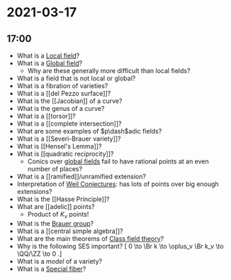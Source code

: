 # 2021-03-17

## 17:00

- What is a [Local field](Local%20field)?
- What is a [Global field](Global%20field)?
  - Why are these generally more difficult than local fields?
- What is a field that is not local or global?
- What is a fibration of varieties?
- What is a [[del Pezzo surface]]?
- What is the [[Jacobian]] of a curve?
- What is the genus of a curve?
- What is a [[torsor]]?
- What is a [[complete intersection]]?
- What are some examples of $p\dash$adic fields?
- What is a [[Severi-Brauer variety]]?
- What is [[Hensel's Lemma]]?
- What is [[quadratic reciprocity]]?
  - Conics over [global fields](Global%20field) fail to have rational points at an even number of places?
- What is a [[ramified]]/unramified extension?
- Interpretation of [Weil Conjectures](../zettelkasten/Subjects/Weil%20Conjectures.md): has lots of points over big enough extensions?
- What is the [[Hasse Principle]]?
- What are [[adelic]] points?
  - Product of $K_v$ points!
- What is the [Brauer group](Brauer%20group)?
- What is a [[central simple algebra]]?
- What are the main theorems of [Class field theory](../zettelkasten/Class%20field%20theory.md)?
- Why is the following SES important?
\[
0 \to \Br k \to \oplus_v \Br k_v \to \QQ/\ZZ \to 0
.\]
- What is a *model* of a variety?
- What is a [Special fiber](Special%20fiber)?
